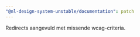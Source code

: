 ```yaml
---
"@nl-design-system-unstable/documentation": patch
---
```


Redirects aangevuld met missende wcag-criteria.
